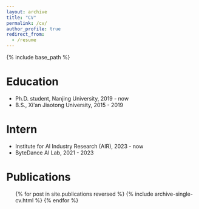 ```yaml
---
layout: archive
title: "CV"
permalink: /cv/
author_profile: true
redirect_from:
  - /resume
---
```


{% include base_path %}

Education
======
* Ph.D. student, Nanjing University, 2019 - now
* B.S., Xi'an Jiaotong University, 2015 - 2019

Intern
======
* Institute for Al Industry Research (AIR), 2023 - now
* ByteDance AI Lab, 2021 - 2023

Publications
======
  <ul>{% for post in site.publications reversed %}
    {% include archive-single-cv.html %}
  {% endfor %}</ul>
